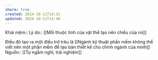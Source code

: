 ```yaml
---
share: true
created: 2024-10-11T14:31
updated: 2024-10-11T14:40
---
```

Khái niệm:: 
Lý do:: [[Mỗi thuộc tính của vật thể tạo nên chiều của nó]]

Điều đó tạo ra một điều trớ trêu là [[Ngành kỹ thuật phần mềm không thể viết nên một phần mềm để tạo bản thiết kế cho chính ngành của mình]]
Nguồn:: [[Tự ngẫm nghĩ, trải nghiệm]]
